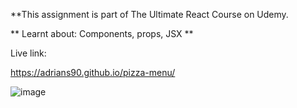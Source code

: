 **This assignment is part of The Ultimate React Course on Udemy.
 
 
** Learnt about: Components, props, JSX **

Live link:

https://adrians90.github.io/pizza-menu/

![image](https://github.com/adrians90/pizza-menu/assets/128593202/c70ff410-156a-43ae-a976-d1a5fb71313c)


